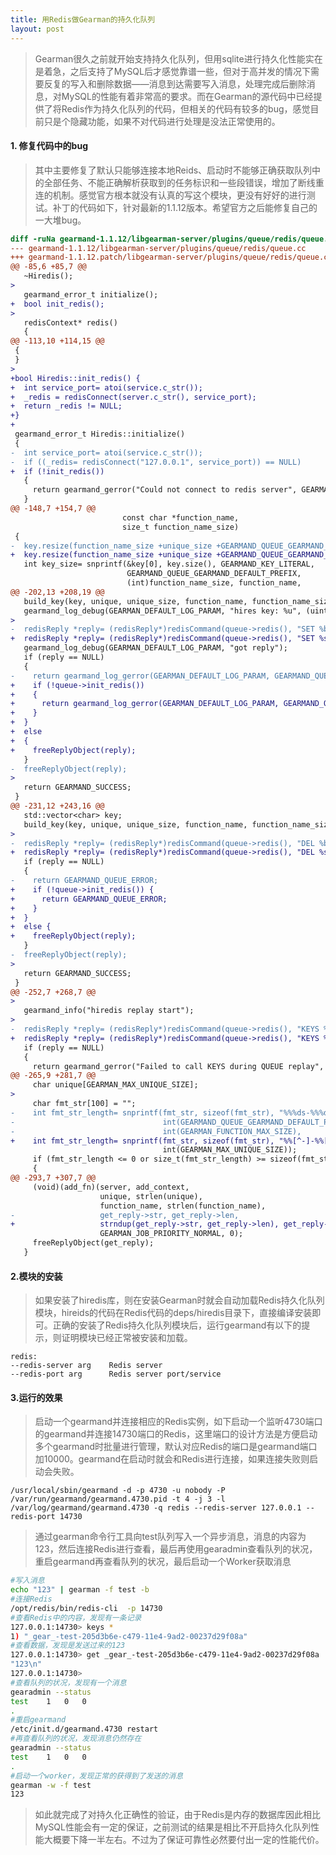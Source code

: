 ```yaml
---
title: 用Redis做Gearman的持久化队列
layout: post
---
```


> Gearman很久之前就开始支持持久化队列，但用sqlite进行持久化性能实在是着急，之后支持了MySQL后才感觉靠谱一些，但对于高并发的情况下需要反复的写入和删除数据——消息到达需要写入消息，处理完成后删除消息，对MySQL的性能有着非常高的要求。而在Gearman的源代码中已经提供了将Redis作为持久化队列的代码，但相关的代码有较多的bug，感觉目前只是个隐藏功能，如果不对代码进行处理是没法正常使用的。

#### 1. 修复代码中的bug

> 其中主要修复了默认只能够连接本地Reids、启动时不能够正确获取队列中的全部任务、不能正确解析获取到的任务标识和一些段错误，增加了断线重连的机制。感觉官方根本就没有认真的写这个模块，更没有好好的进行测试。补丁的代码如下，针对最新的1.1.12版本。希望官方之后能修复自己的一大堆bug。 
>
```diff
diff -ruNa gearmand-1.1.12/libgearman-server/plugins/queue/redis/queue.cc gearmand-1.1.12.patch/libgearman-server/plugins/queue/redis/queue.cc
--- gearmand-1.1.12/libgearman-server/plugins/queue/redis/queue.cc      2014-02-12 08:05:28.000000000 +0800
+++ gearmand-1.1.12.patch/libgearman-server/plugins/queue/redis/queue.cc        2014-06-18 10:57:02.147575821 +0800
@@ -85,6 +85,7 @@
   ~Hiredis();
> 
   gearmand_error_t initialize();
+  bool init_redis();
> 
   redisContext* redis()
   {
@@ -113,10 +114,15 @@
 {
 }
> 
+bool Hiredis::init_redis() {
+  int service_port= atoi(service.c_str());
+  _redis = redisConnect(server.c_str(), service_port);
+  return _redis != NULL;
+}
+
 gearmand_error_t Hiredis::initialize()
 {
-  int service_port= atoi(service.c_str());
-  if ((_redis= redisConnect("127.0.0.1", service_port)) == NULL)
+  if (!init_redis())
   {
     return gearmand_gerror("Could not connect to redis server", GEARMAND_QUEUE_ERROR);
   }
@@ -148,7 +154,7 @@
                         const char *function_name,
                         size_t function_name_size)
 {
-  key.resize(function_name_size +unique_size +GEARMAND_QUEUE_GEARMAND_DEFAULT_PREFIX_SIZE +4);
+  key.resize(function_name_size +unique_size +GEARMAND_QUEUE_GEARMAND_DEFAULT_PREFIX_SIZE +2);
   int key_size= snprintf(&key[0], key.size(), GEARMAND_KEY_LITERAL,
                          GEARMAND_QUEUE_GEARMAND_DEFAULT_PREFIX,
                          (int)function_name_size, function_name,
@@ -202,13 +208,19 @@
   build_key(key, unique, unique_size, function_name, function_name_size);
   gearmand_log_debug(GEARMAN_DEFAULT_LOG_PARAM, "hires key: %u", (uint32_t)key.size());
> 
-  redisReply *reply= (redisReply*)redisCommand(queue->redis(), "SET %b %b", &key[0], key.size(), data, data_size);
+  redisReply *reply= (redisReply*)redisCommand(queue->redis(), "SET %s %b", &key[0], data, data_size);
   gearmand_log_debug(GEARMAN_DEFAULT_LOG_PARAM, "got reply");
   if (reply == NULL)
   {
-    return gearmand_log_gerror(GEARMAN_DEFAULT_LOG_PARAM, GEARMAND_QUEUE_ERROR, "failed to insert '%.*s' into redis", key.size(), &key[0]);
+    if (!queue->init_redis())
+    {
+      return gearmand_log_gerror(GEARMAN_DEFAULT_LOG_PARAM, GEARMAND_QUEUE_ERROR, "failed to insert '%.*s' into redis", key.size(), &key[0]);
+    }
+  } 
+  else 
+  { 
+    freeReplyObject(reply);
   }
-  freeReplyObject(reply);
> 
   return GEARMAND_SUCCESS;
 }
@@ -231,12 +243,16 @@
   std::vector<char> key;
   build_key(key, unique, unique_size, function_name, function_name_size);
> 
-  redisReply *reply= (redisReply*)redisCommand(queue->redis(), "DEL %b", &key[0], key.size());
+  redisReply *reply= (redisReply*)redisCommand(queue->redis(), "DEL %s", &key[0]);
   if (reply == NULL)
   {
-    return GEARMAND_QUEUE_ERROR;
+    if (!queue->init_redis()) {
+      return GEARMAND_QUEUE_ERROR;
+    }
+  }
+  else {
+    freeReplyObject(reply);
   }
-  freeReplyObject(reply);
> 
   return GEARMAND_SUCCESS;
 }
@@ -252,7 +268,7 @@
>    
   gearmand_info("hiredis replay start");
> 
-  redisReply *reply= (redisReply*)redisCommand(queue->redis(), "KEYS %s", GEARMAND_QUEUE_GEARMAND_DEFAULT_PREFIX);
+  redisReply *reply= (redisReply*)redisCommand(queue->redis(), "KEYS %s*", GEARMAND_QUEUE_GEARMAND_DEFAULT_PREFIX);
   if (reply == NULL)
   {
     return gearmand_gerror("Failed to call KEYS during QUEUE replay", GEARMAND_QUEUE_ERROR);
@@ -265,9 +281,7 @@
     char unique[GEARMAN_MAX_UNIQUE_SIZE];
> 
     char fmt_str[100] = "";    
-    int fmt_str_length= snprintf(fmt_str, sizeof(fmt_str), "%%%ds-%%%ds-%%%ds",
-                                 int(GEARMAND_QUEUE_GEARMAND_DEFAULT_PREFIX_SIZE),
-                                 int(GEARMAN_FUNCTION_MAX_SIZE),
+    int fmt_str_length= snprintf(fmt_str, sizeof(fmt_str), "%%[^-]-%%[^-]-%%%ds",
                                  int(GEARMAN_MAX_UNIQUE_SIZE));
     if (fmt_str_length <= 0 or size_t(fmt_str_length) >= sizeof(fmt_str))
     {
@@ -293,7 +307,7 @@
     (void)(add_fn)(server, add_context,
                    unique, strlen(unique),
                    function_name, strlen(function_name),
-                   get_reply->str, get_reply->len,
+                   strndup(get_reply->str, get_reply->len), get_reply->len,
                    GEARMAN_JOB_PRIORITY_NORMAL, 0);
     freeReplyObject(get_reply);
   }
```

#### 2.模块的安装

> 如果安装了hiredis库，则在安装Gearman时就会自动加载Redis持久化队列模块，hireids的代码在Redis代码的deps/hiredis目录下，直接编译安装即可。正确的安装了Redis持久化队列模块后，运行gearmand有以下的提示，则证明模块已经正常被安装和加载。
>
	redis:
	--redis-server arg    Redis server
	--redis-port arg      Redis server port/service

#### 3.运行的效果

> 启动一个gearmand并连接相应的Redis实例，如下启动一个监听4730端口的gearmand并连接14730端口的Redis，这里端口的设计方法是方便启动多个gearmand时批量进行管理，默认对应Redis的端口是gearmand端口加10000。gearmand在启动时就会和Redis进行连接，如果连接失败则启动会失败。
>
	/usr/local/sbin/gearmand -d -p 4730 -u nobody -P /var/run/gearmand/gearmand.4730.pid -t 4 -j 3 -l /var/log/gearmand/gearmand.4730 -q redis --redis-server 127.0.0.1 --redis-port 14730
>
> 通过gearman命令行工具向test队列写入一个异步消息，消息的内容为123，然后连接Redis进行查看，最后再使用gearadmin查看队列的状况，重启gearmand再查看队列的状况，最后启动一个Worker获取消息
>
```bash
#写入消息
echo "123" | gearman -f test -b
#连接Redis
/opt/redis/bin/redis-cli  -p 14730
#查看Redis中的内容，发现有一条记录
127.0.0.1:14730> keys *
1) "_gear_-test-205d3b6e-c479-11e4-9ad2-00237d29f08a"
#查看数据，发现是发送过来的123
127.0.0.1:14730> get _gear_-test-205d3b6e-c479-11e4-9ad2-00237d29f08a
"123\n"
127.0.0.1:14730>
#查看队列的状况，发现有一个消息
gearadmin --status
test	1	0	0
.
#重启gearmand
/etc/init.d/gearmand.4730 restart
#再查看队列的状况，发现消息仍然存在
gearadmin --status
test	1	0	0
.
#启动一个worker，发现正常的获得到了发送的消息
gearman -w -f test
123
```
> 如此就完成了对持久化正确性的验证，由于Redis是内存的数据库因此相比MySQL性能会有一定的保证，之前测试的结果是相比不开启持久化队列性能大概要下降一半左右。不过为了保证可靠性必然要付出一定的性能代价。
